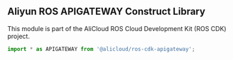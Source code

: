 ## Aliyun ROS APIGATEWAY Construct Library

This module is part of the AliCloud ROS Cloud Development Kit (ROS CDK) project.

```ts
import * as APIGATEWAY from '@alicloud/ros-cdk-apigateway';
```